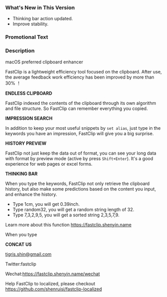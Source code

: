 ### What's New in This Version 
- Thinking bar action updated.
- Improve stability.

### Promotional Text

### Description

macOS preferred clipboard enhancer

FastClip is a lightweight efficiency tool focused on the clipboard. After use, the average feedback work efficiency has been improved by more than 30% ！

**ENDLESS CLIPBOARD**

FastClip indexed the contents of the clipboard through its own algorithm and file structure. So FastClip can remember everything you copied.

**IMPRESSION SEARCH**

In addition to keep your most useful snippets by `set alias`, just type in the keywords you have an impression, FastClip will give you a big surprise.

**HISTORY PREVIEW**

FastClip not just keep the data out of format, you can see your long data with format by preview mode (active by press `Shift+Enter`). It's a good experience for web pages or excel forms.

**THINKING BAR**

When you type the keywords, FastClip not only retrieve the clipboard history, but also make some predictions based on the content you input, and enhance the history.
- Type 1cm, you will get 0.39inch.
- Type random32, you will get a random string length of 32.
- Type 7,3,2,9,5, you will get a sorted string 2,3,5,7,9.

Learn more about this function
https://fastclip.shenyin.name

When you type

**CONCAT US**

tigris.shin@gmail.com

Twitter:fastclip

Wechat:https://fastclip.shenyin.name/wechat

Help FastClip to localized, please checkout
https://github.com/shenruisi/fastclip-localized




